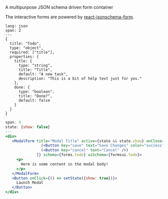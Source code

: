 A multipurpose JSON schema driven form container

The interactive forms are powered by [react-jsonschema-form](https://github.com/mozilla-services/react-jsonschema-form). 

```code
lang: json
span: 2
---
{
  title: "Todo",
  type: "object",
  required: ["title"],
  properties: {
    title: {
      type: "string", 
      title: "Title", 
      default: "A new task",
      description: "This is a bit of help text just for you."
    },
    done: {
      type: "boolean", 
      title: "Done?", 
      default: false
    }
  }
}
```

```jsx
span: 4
state: {show: false}
---
<div>
   <ModalForm title="Modal Title" active={state && state.show} onClose={() => setState({show: false})} footer={[
                (<Button key="save" text="Save Changes" color="success" />), 
                (<Button key="cancel" text="Cancel" />)
              ]} schema={forms.todo} uiSchema={formsui.todo}>
     <p>
       Here is some content in the modal body! 
     </p>
   </ModalForm>
   <Button onClick={() => setState({show: true})}>
     Launch Modal
   </Button>
</div>
```
